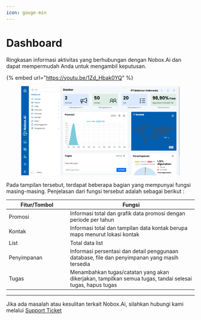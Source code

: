 ```yaml
---
icon: gauge-min
---
```


# Dashboard

Ringkasan informasi aktivitas yang berhubungan dengan Nobox.Ai dan dapat mempermudah Anda untuk mengambil keputusan.

{% embed url="https://youtu.be/1Zd_Hbak0YQ" %}

<figure><img src="../.gitbook/assets/Dasbor.png" alt=""><figcaption></figcaption></figure>

Pada tampilan tersebut, terdapat beberapa bagian yang mempunyai fungsi masing-masing. Penjelasan dari fungsi tersebut adalah sebagai berikut :

<table><thead><tr><th width="149.800048828125">Fitur/Tombol</th><th>Fungsi</th></tr></thead><tbody><tr><td>Promosi</td><td>Informasi total dan grafik data promosi dengan periode per tahun</td></tr><tr><td>Kontak</td><td>Informasi total dan tampilan data kontak berupa maps menurut lokasi kontak</td></tr><tr><td>List</td><td>Total data list</td></tr><tr><td>Penyimpanan</td><td>Informasi persentasi dan detail penggunaan database, file dan penyimpanan yang masih tersedia </td></tr><tr><td>Tugas</td><td>Menambahkan tugas/catatan yang akan dikerjakan, tampilkan semua tugas, tandai selesai tugas, hapus tugas</td></tr></tbody></table>

***

Jika ada masalah atau kesulitan terkait Nobox.Ai, silahkan hubungi kami melalui [Support Ticket](https://crm.nobox.ai/clients/tickets)
